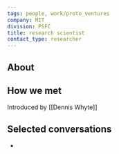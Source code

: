 ```yaml
---
tags: people, work/proto_ventures
company: MIT
division: PSFC
title: research scientist
contact_type: researcher
---
```

## About

## How we met
Introduced by [[Dennis Whyte]]

## Selected conversations
- 